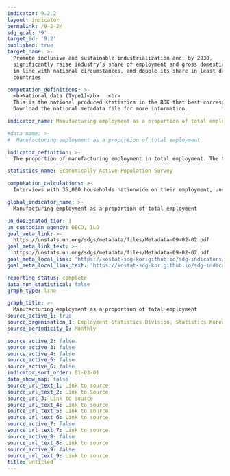 ```yaml
---
indicator: 9.2.2
layout: indicator
permalink: /9-2-2/
sdg_goal: '9'
target_id: '9.2'
published: true
target_name: >-
  Promote inclusive and sustainable industrialization and, by 2030,
  significantly raise industry’s share of employment and gross domestic product,
  in line with national circumstances, and double its share in least developed
  countries

computation_definitions: >-
  <b>National data (Type1)</b>   <br>
  This is the national produced statistics in the ROK that best corresponds to the definition of UN SDGs indicators. <br>
  Download the national metadata file for more information.

indicator_name: Manufacturing employment as a proportion of total employment

#data_name: >-
#  Manufacturing employment as a proportion of total employment

indicator_definition: >-
  The proportion of manufacturing employment in total employment. The total employment is based on industry-specific employment data in the Economically Active Population Survey

statistics_name: Economically Active Population Survey 

computation_calculations: >-
  Interviews with 35,000 households nationwide on their employment, unemployment, labor force, etc

global_indicator_name: >-
  Manufacturing employment as a proportion of total employment

un_designated_tier: I
un_custodian_agency: OECD, ILO
goal_meta_link: >-
  https://unstats.un.org/sdgs/metadata/files/Metadata-09-02-02.pdf   
goal_meta_link_text: >-
  https://unstats.un.org/sdgs/metadata/files/Metadata-09-02-02.pdf   
goal_meta_local_link: 'https://kostat-sdg-kor.github.io/sdg-indicators/public/data/Metadata-09-02-02_ENG.pdf'
goal_meta_local_link_text: 'https://kostat-sdg-kor.github.io/sdg-indicators/public/data/Metadata-09-02-02_ENG.pdf'

reporting_status: complete
data_non_statistical: false
graph_type: line

graph_title: >-
  Manufacturing employment as a proportion of total employment
source_active_1: true
source_organisation_1: Employment Statistics Division, Statistics Korea 
source_periodicity_1: Monthly

source_active_2: false
source_active_3: false
source_active_4: false
source_active_5: false
source_active_6: false
indicator_sort_order: 01-03-01
data_show_map: false
source_url_text_1: Link to source
source_url_text_2: Link to Source
source_url_3: Link to source
source_url_text_4: Link to source
source_url_text_5: Link to source
source_url_text_6: Link to source
source_active_7: false
source_url_text_7: Link to source
source_active_8: false
source_url_text_8: Link to source
source_active_9: false
source_url_text_9: Link to source
title: Untitled
---
```

